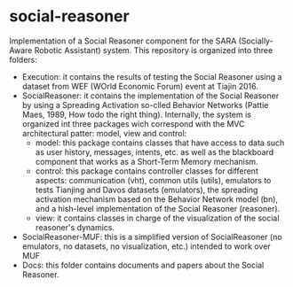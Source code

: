 # social-reasoner

Implementation of a Social Reasoner component for the SARA (Socially-Aware Robotic Assistant) system. This repository is organized into three folders:
- Execution: it contains the results of testing the Social Reasoner using a dataset from WEF (WOrld Economic Forum) event at Tiajin 2016.
- SocialReasoner: it contains the implementation of the Social Reasoner by using a Spreading Activation so-clled Behavior Networks (Pattie Maes, 1989, How todo the right thing). Internally, the system is organized int three packages wich correspond with the MVC architectural patter: model, view and control:
	- model: this package contains classes that have access to data such as user history, messages, intents, etc. as well as the blackboard component that works as a Short-Term Memory mechanism.
	- control: this package contains controller classes for different aspects: communication (vht), common utils (utils), emulators to tests Tianjing and Davos datasets (emulators), the spreading activation mechanism based on the Behavior Network model (bn), and a hish-level implementation of the Social Reasoner (reasoner).
	- view: it contains classes in charge of the visualization of the social reasoner's dynamics.
- SocialReasoner-MUF: this is a simplified version of SocialReasoner (no emulators, no datasets, no visualization, etc.) intended to work over MUF	
- Docs: this folder contains documents and papers about the Social Reasoner. 



